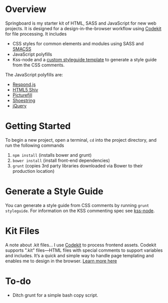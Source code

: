 
# Overview

Springboard is my starter kit of HTML, SASS and JavaScript for new web projects. It is designed for a design-in-the-browser workflow using [Codekit](https://incident57.com/codekit/) for file processing. It includes

- CSS styles for common elements and modules using SASS and [SMACSS](https://smacss.com/)
- JavaScript polyfills 
- Kss-node and a [custom styleguide template](https://github.com/jpolete/kss-node-template) to generate a style guide from the CSS comments.

The JavaScript polyfills are:

- [Respond.js](https://github.com/scottjehl/Respond)
- [HTML5 Shiv](https://github.com/aFarkas/html5shiv)
- [Picturefill](https://github.com/scottjehl/picturefill)
- [Shoestring](https://github.com/filamentgroup/shoestring)
- [jQuery](https://github.com/jquery/jquery)

# Getting Started
To begin a new project, open a terminal, `cd` into the project directory, and run the following commands

1. `npm install` (installs bower and grunt)
2. `bower install` (install front-end dependencies)
3. `grunt` (copies 3rd party libraries downloaded via Bower to their production location)

# Generate a Style Guide

You can generate a style guide from CSS comments by running `grunt styleguide`. For information on the KSS commenting spec see [kss-node](https://github.com/kss-node/kss-node). 

# Kit Files

A note about .kit files… I use [Codekit](https://incident57.com/codekit/) to process frontend assets. Codekit supports ".kit" files—HTML files with special comments to support variables and includes. It’s a quick and simple way to handle page templating and enables me to design in the browser. [Learn more here](https://incident57.com/codekit/help.html#kit)

# To-do 

- Ditch grunt for a simple bash copy script.

